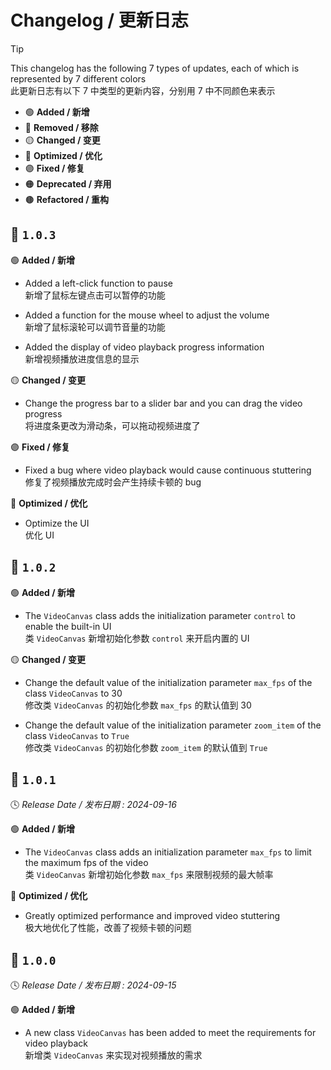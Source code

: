 Changelog / 更新日志
===================

> [!TIP]  
> This changelog has the following 7 types of updates, each of which is represented by 7 different colors  
> 此更新日志有以下 7 中类型的更新内容，分别用 7 中不同颜色来表示
> 
> * 🟢 **Added / 新增**
> * 🔴 **Removed / 移除**
> * 🟡 **Changed / 变更**
> * 🔵 **Optimized / 优化**
> * 🟣 **Fixed / 修复**
> * 🟠 **Deprecated / 弃用**
> * 🟤 **Refactored / 重构**

🔖 `1.0.3`
-----------

🟢 **Added / 新增**

- Added a left-click function to pause  
新增了鼠标左键点击可以暂停的功能

- Added a function for the mouse wheel to adjust the volume  
新增了鼠标滚轮可以调节音量的功能

- Added the display of video playback progress information  
新增视频播放进度信息的显示

🟡 **Changed / 变更**

- Change the progress bar to a slider bar and you can drag the video progress  
将进度条更改为滑动条，可以拖动视频进度了

🟣 **Fixed / 修复**

- Fixed a bug where video playback would cause continuous stuttering  
修复了视频播放完成时会产生持续卡顿的 bug

🔵 **Optimized / 优化**

- Optimize the UI  
优化 UI

🔖 `1.0.2`
-----------

🟢 **Added / 新增**

- The `VideoCanvas` class adds the initialization parameter `control` to enable the built-in UI  
类 `VideoCanvas` 新增初始化参数 `control` 来开启内置的 UI

🟡 **Changed / 变更**

- Change the default value of the initialization parameter `max_fps` of the class `VideoCanvas` to 30  
修改类 `VideoCanvas` 的初始化参数 `max_fps` 的默认值到 30

- Change the default value of the initialization parameter `zoom_item` of the class `VideoCanvas` to `True`  
修改类 `VideoCanvas` 的初始化参数 `zoom_item` 的默认值到 `True`

🔖 `1.0.1`
-----------

🕓 *Release Date / 发布日期 : 2024-09-16*

🟢 **Added / 新增**

- The `VideoCanvas` class adds an initialization parameter `max_fps` to limit the maximum fps of the video  
类 `VideoCanvas` 新增初始化参数 `max_fps` 来限制视频的最大帧率

🔵 **Optimized / 优化**

- Greatly optimized performance and improved video stuttering  
极大地优化了性能，改善了视频卡顿的问题

🔖 `1.0.0`
-----------

🕓 *Release Date / 发布日期 : 2024-09-15*

🟢 **Added / 新增**

- A new class `VideoCanvas` has been added to meet the requirements for video playback  
新增类 `VideoCanvas` 来实现对视频播放的需求
